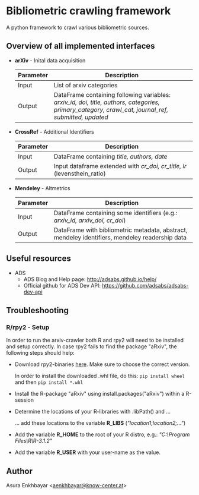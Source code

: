 # Bibliometric crawling framework

A python framework to crawl various bibliometric sources.

## Overview of all implemented interfaces

* **arXiv** - Inital data acquisition

  | Parameter | Description |
  | -------   | ------------- |
  | Input     | List of arxiv categories  |
  | Output    | DataFrame containing following variables: *arxiv_id, doi, title, authors, categories, primary_category, crawl_cat, journal_ref, submitted, updated*|

* **CrossRef** - Additional Identifiers

  | Parameter | Description |
  | -------   | ------------- |
  | Input     | DataFrame containing *title, authors, date* |
  | Output    | Input dataframe extended with *cr_doi, cr_title, lr* (levensthein_ratio) |

* **Mendeley** - Altmetrics

  | Parameter | Description |
  | -------   | ------------- |
  | Input     | DataFrame containing some identifiers (e.g.: *arxiv_id, arxiv_doi, cr_doi*)  |
  | Output    | DataFrame with bibliometric metadata, abstract, mendeley identifiers, mendeley readership data |

## Useful resources

+ ADS
  + ADS Blog and Help page: http://adsabs.github.io/help/
  + Official github for ADS Dev API: https://github.com/adsabs/adsabs-dev-api

## Troubleshooting

### R/rpy2 - Setup

In order to run the arxiv-crawler both R and rpy2 will need to be installed and setup correctly.
In case rpy2 fails to find the package "aRxiv", the following steps should help:

* Download rpy2-binaries [here](http://www.lfd.uci.edu/~gohlke/pythonlibs/#rpy2). Make sure to choose the correct version.

  In order to install the downloaded .whl file, do this: `pip install wheel` and then `pip install *.whl`
  
* Install the R-package "aRxiv" using install.packages("aRxiv") within a R-session
* Determine the locations of your R-libraries with .libPath() and ...

  ... add these locations to the variable **R_LIBS** (*"location1;location2;..."*)
  
* Add the variable **R_HOME** to the root of your R distro, e.g.: *"C:\Program Files\R\R-3.1.2"*
* Add the variable **R_USER** with your user-name as the value.

## Author

Asura Enkhbayar  <[aenkhbayar@know-center.at](aenkhbayar@know-center.at)>
